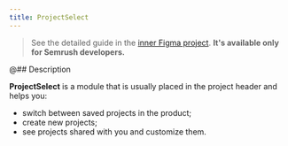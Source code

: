 ```yaml
---
title: ProjectSelect
---
```


> See the detailed guide in the [inner Figma project](https://www.figma.com/file/EWdX1ly5KsoNu8sywYJdKk/?node-id=134%3A123098). **It's available only for Semrush developers.**

@## Description

**ProjectSelect** is a module that is usually placed in the project header and helps you:

- switch between saved projects in the product;
- create new projects;
- see projects shared with you and customize them.
